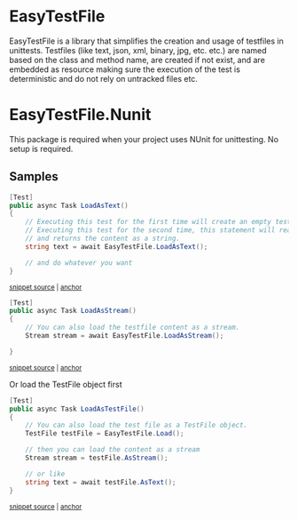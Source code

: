 # EasyTestFile

EasyTestFile is a library that simplifies the creation and usage of testfiles in unittests. 
Testfiles (like text, json, xml, binary, jpg, etc. etc.) are named based on the class and method name, are created if not exist, and are embedded as resource making sure the execution of the test is deterministic and do not rely on untracked files etc.

# EasyTestFile.Nunit

This package is required when your project uses NUnit for unittesting. No setup is required.

## Samples

<!-- snippet: NunitLoadAsText -->
<a id='snippet-nunitloadastext'></a>
```cs
[Test]
public async Task LoadAsText()
{
    // Executing this test for the first time will create an empty testfile and throw an exception.
    // Executing this test for the second time, this statement will read the testfile
    // and returns the content as a string.
    string text = await EasyTestFile.LoadAsText();

    // and do whatever you want
}
```
<sup><a href='/tests/EasyTestFile.Nunit.Tests/Samples/UnitTestClass.cs#L11-L22' title='Snippet source file'>snippet source</a> | <a href='#snippet-nunitloadastext' title='Start of snippet'>anchor</a></sup>
<!-- endSnippet -->

<!-- snippet: NunitLoadAsStream -->
<a id='snippet-nunitloadasstream'></a>
```cs
[Test]
public async Task LoadAsStream()
{
    // You can also load the testfile content as a stream.
    Stream stream = await EasyTestFile.LoadAsStream();

}
```
<sup><a href='/tests/EasyTestFile.Nunit.Tests/Samples/UnitTestClass.cs#L24-L32' title='Snippet source file'>snippet source</a> | <a href='#snippet-nunitloadasstream' title='Start of snippet'>anchor</a></sup>
<!-- endSnippet -->

Or load the TestFile object first

<!-- snippet: NunitLoadAsTestFileBasic -->
<a id='snippet-nunitloadastestfilebasic'></a>
```cs
[Test]
public async Task LoadAsTestFile()
{
    // You can also load the test file as a TestFile object.
    TestFile testFile = EasyTestFile.Load();

    // then you can load the content as a stream
    Stream stream = testFile.AsStream();

    // or like
    string text = await testFile.AsText();
}
```
<sup><a href='/tests/EasyTestFile.Nunit.Tests/Samples/UnitTestClass.cs#L58-L71' title='Snippet source file'>snippet source</a> | <a href='#snippet-nunitloadastestfilebasic' title='Start of snippet'>anchor</a></sup>
<!-- endSnippet -->

